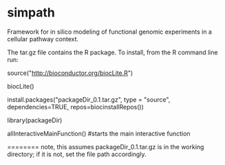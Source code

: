 simpath
=======



Framework for in silico modeling of functional genomic experiments in a cellular pathway context.



The tar.gz file contains the R package. 
To install, from the R command line run: 

source("http://bioconductor.org/biocLite.R")

biocLite()

install.packages("packageDir_0.1.tar.gz", 
                type = "source", 
                dependencies=TRUE,
                repos=biocinstallRepos()) 

library(packageDir)

allInteractiveMainFunction() #starts the main interactive function

========
note, this assumes packageDir_0.1.tar.gz is in the working directory; if it is not, set the file path accordingly.
